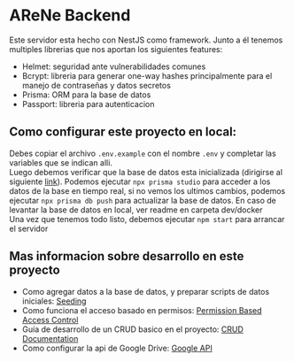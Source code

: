 # AReNe Backend

Este servidor esta hecho con NestJS como framework. Junto a él tenemos multiples librerias que nos aportan los siguientes features:

- Helmet: seguridad ante vulnerabilidades comunes
- Bcrypt: libreria para generar one-way hashes principalmente para el manejo de contraseñas y datos secretos
- Prisma: ORM para la base de datos
- Passport: libreria para autenticacion

## Como configurar este proyecto en local:

Debes copiar el archivo `.env.example` con el nombre `.env` y completar las variables que se indican alli.
<br/>
Luego debemos verificar que la base de datos esta inicializada (dirigirse al siguiente [link](dev/docker/README.md)). Podemos ejecutar `npx prisma studio` para acceder a los datos de la base en tiempo real, si no vemos los ultimos cambios, podemos ejecutar `npx prisma db push` para actualizar la base de datos. En caso de levantar la base de datos en local, ver readme en carpeta dev/docker
<br/>
Una vez que tenemos todo listo, debemos ejecutar `npm start` para arrancar el servidor

## Mas informacion sobre desarrollo en este proyecto

- Como agregar datos a la base de datos, y preparar scripts de datos iniciales: [Seeding](docs/seeding.md)
- Como funciona el acceso basado en permisos: [Permission Based Access Control](docs/permissionBasedAccessControl.md)
- Guía de desarrollo de un CRUD basico en el proyecto: [CRUD Documentation](docs/generacionDeModulosYServiciosCRUD.md)
- Como configurar la api de Google Drive: [Google API](docs/googleApi.md)

